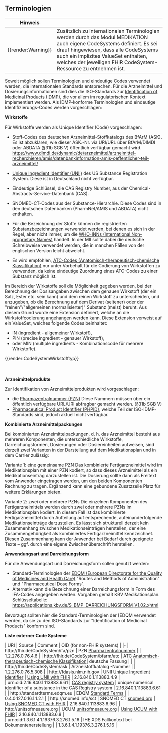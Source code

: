 ## Terminologien

| Hinweis |  |
|---------|---------------------|
| {{render:Warning}} | Zusätzlich zu internationalen Terminologien werden durch das Modul MEDIKATION auch eigene CodeSystems definiert. Es sei drauf hingewiesen, dass alle CodeSystems auch ein implizites ValueSet enthalten, welches der jeweiligen FHIR CodeSystem-Ressource zu entnehmen ist.|

Soweit möglich sollen Terminologien und eindeutige Codes verwendet werden, die internationalen Standards entsprechen. Für die Arzneimittel und Dosierungsinformationen sind dies die ISO-Standards zur [Identification of Medicinal Products (IDMP)](https://www.ema.europa.eu/en/human-regulatory/overview/data-medicines-iso-idmp-standards-overview), die vor allem im regulatorischen Kontext implementiert werden. Als IDMP-konforme Terminologien und eindeutige Identifizierungs-Codes werden vorgeschlagen:

**Wirkstoffe**

Für Wirkstoffe werden als Unique Identifier (Code) vorgeschlagen:
* Stoff-Codes des deutschen Arzneimittel-Stoffkatalogs des BfArM (ASK). Es ist abzuklären, wie dieser ASK.-Nr. via URI/URL über BfArM/DIMDI oder ABDATA (§31b SGB V) öffentlich verfügbar gemacht wird.  https://www.dimdi.de/dynamic/de/arzneimittel/arzneimittel-recherchieren/amis/datenbankinformation-amis-oeffentlicher-teil-arzneimittel/
* [Unique Ingredient Identifier (UNII)](https://en.wikipedia.org/wiki/Unique_Ingredient_Identifier) des US Substance Registration System. Diese ist in Deutschland nicht verfügbar.
* Eindeutige Schlüssel, die CAS Registry Number, aus der Chemical-Abstracts-Service-Datenbank (CAS). 
* SNOMED-CT-Codes aus der Substance-Hierarchie. Diese Codes sind in den deutschen Datenbanken (PharmNet/AMIS und ABDATA) nicht enthalten.

* Für die Bezeichnung der Stoffe können die registrierten Substanzbezeichnungen verwendet werden, bei denen es sich in der Regel, aber nicht immer, um die  [WHO-INNs (International Non-proprietary Names)](https://www.who.int/medicines/services/inn/en/) handelt. In der MII sollte dabei die deutsche Schreibweise verwendet werden, die in manchen Fällen von der englischen Version leicht abweicht.
* Es wird empfohlen, [ATC-Codes (Anatomisch-therapeutisch-chemische Klassifikation)](https://www.whocc.no/atc_ddd_index/) nur unter Vorbehalt für die Codierung von Wirkstoffen zu verwenden, da keine eindeutige Zuordnung eines ATC-Codes zu einer Substanz möglich ist. 

Im Bereich der Wirkstoffe soll die Möglichkeit gegeben werden, bei der Berechnung der Dosisangaben zwischen dem genauen Wirkstoff (der ein Salz, Ester etc. sein kann) und dem reinen Wirkstoff zu unterscheiden, und anzugeben, ob die Berechnung auf dem Derivat (seltener) oder der "reinen"/"allgemeinen (normalisierter)" Substanz (meist) beruht. Aus diesem Grund wurde eine Extension definiert, welche an die Wirkstoffcodierung angehangen werden kann. Diese Extension verweist auf ein ValueSet, welches folgende Codes beinhaltet: 
* IN (ingredient - allgemeiner Wirkstoff), 
* PIN (precise ingredient - genauer Wirkstoff), 
* oder MIN (multiple ingredients - Kombinationscode für mehrere Wirkstoffe).

{{render:CodeSystemWirkstofftyp}}

<br><br>
**Arzneimittelprodukte**

Zur Identifikation von Arzneimittelprodukten wird vorgeschlagen:
* die [Pharmazentralnummer (PZN)](https://de.wikipedia.org/wiki/Pharmazentralnummer) Diese Nummern müssen über ein öffentlich verfügbare URL/URI abfragbar gemacht werden. (§31b SGB V)
* [Pharmaceutical Product Identifier (PHPID)](https://www.fda.gov/industry/fda-resources-data-standards/pharmaceutical-product-identification), welche Teil der ISO-IDMP-Standards sind, jedoch aktuell nicht verfügbar.

**Kombinierte Arzneimittelpackungen**

Bei kombinierten Arzneimittelpackungen, d. h. das Arzneimittel besteht aus mehreren Komponenten, die unterschiedliche Wirkstoffe, Darreichungsformen, Dosierungen oder Dosiereinheiten aufweisen, sind derzeit zwei Varianten in der Darstellung auf dem Medikationsplan und in dem Carrier zulässig:

Variante 1: eine gemeinsame PZN
Das kombinierte Fertigarzneimittel wird im Medikationsplan mit einer PZN kodiert, so dass dieses Arzneimittel als ein Medikationseintrag darzustellen ist. Die Dosierung sollte dann als Freitext vom Anwender eingetragen werden, um den beiden Komponenten Rechnung zu tragen. Ergänzend kann eine gebundene Zusatzzeile Platz für weitere Erklärungen bieten.

Variante 2: zwei oder mehrere PZNs
Die einzelnen Komponenten des Fertigarzneimittels werden durch zwei oder mehrere PZNs im Medikationsplan kodiert. In diesem Fall ist das kombinierte Fertigarzneimittel durch Aufteilung auf entsprechende, aufeinanderfolgende Medikationseinträge darzustellen. Es lässt sich strukturell derzeit kein Zusammenhang zwischen Medikationseinträgen herstellen, der eine Zusammengehörigkeit als kombiniertes Fertigarzneimittel kennzeichnet. Diesen Zusammenhang kann der Anwender bei Bedarf durch geeignete Texte – ggf. durch eine eigene Zwischenüberschrift herstellen.

**Anwendungsart und Darreichungsform**

Für die Anwendungsart und Darreichungsform sollen genutzt werden:
* Standard-Terminologien der [EDQM (European Directorate for the Quality of Medicines and Health Care)](https://standardterms.edqm.eu/) "Routes and Methods of Administration" und "Pharmaceutical Dose Forms". 
* Alternativ kann die Bezeichnung einer Darreichungsform in Form des IFA-Codes angegeben werden. Vorgaben gemäß KBV Medikationsplan. Schlüsseltabelle: https://applications.kbv.de/S_BMP_DARREICHUNGSFORM_V1.02.xhtml

Bevorzugt sollten hier die Standard-Terminologien der [EDQM verwendet werden, da sie zu den ISO-Standards zur "Identification of Medicinal Products" konform sind. 

**Liste externer Code Systeme** 

| URI | Source | Comment | OID (for non-FHIR systems) | 
|-
| http<nolink>://fhir.de/CodeSystem/ifa/pzn | PZN [Pharmazentralnummer](https://de.wikipedia.org/wiki/Pharmazentralnummer) | | 1.2.276.0.76.4.6 |
| http<nolink>://fhir.de/CodeSystem/bfarm/atc | ATC [Anatomisch-therapeutisch-chemische Klassifikation](https://www.dimdi.de/dynamic/de/arzneimittel/atc-klassifikation/)| deutsche Fassung | | 
| http<nolink>://fhir.de/CodeSystem/ask | Arzneistoffkatalog -Nummer | | 1.2.276.0.76.5.308 |
| http<nolink>://fdasis.nlm.nih.gov | UNII [Unique Ingredient Identifier](http://www.fda.gov/Drugs/InformationOnDrugs/ucm142438.htm) | [Using UNII with FHIR](http://hl7.org/fhir/unii.html) | 2.16.840.1.113883.4.9 |    
| urn:oid:2.16.840.1.113883.6.61 | [CAS registry system](https://www.cas.org/support/documentation/chemical-substances) | unique numerical identifier of a substance in the CAS Registry system | 2.16.840.1.113883.6.61 |
| http<nolink>://standardterms.edqm.eu | EDQM [Standard Terms](https://standardterms.edqm.eu/) |  | 0.4.0.127.0.16.1.1.2.1 |
| http<nolink>://snomed.info/sct | SNOMED CT [snomed.org](http://snomed.org/) | [Using SNOMED CT with FHIR](http://hl7.org/fhir/snomedct.html) | 2.16.840.1.113883.6.96 | 
| http<nolink>://unitsofmeasure.org | UCUM [unitsofmeasure.org](http://unitsofmeasure.org/) | [Using UCUM with FHIR](http://hl7.org/fhir/ucum.html) | 2.16.840.1.113883.6.8 |  
| urn:oid:1.3.6.1.4.1.19376.3.276.1.5.16 | IHE XDS Fallkontext bei Dokumentenerstellung | | 1.3.6.1.4.1.19376.3.276.1.5.16 |

<br><br>